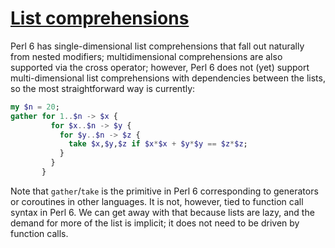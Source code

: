 [1]: https://rosettacode.org/wiki/List_comprehensions

# [List comprehensions][1]

Perl 6 has single-dimensional list comprehensions that fall out naturally from nested modifiers; multidimensional comprehensions are also supported via the cross operator; however, Perl&#160;6 does not (yet) support multi-dimensional list comprehensions with dependencies between the lists, so the most straightforward way is currently:

```raku
my $n = 20;
gather for 1..$n -> $x {
         for $x..$n -> $y {
           for $y..$n -> $z {
             take $x,$y,$z if $x*$x + $y*$y == $z*$z;
           }
         }
       }
```


Note that `gather`/`take` is the primitive in Perl&#160;6 corresponding to generators or coroutines in other languages. It is not, however, tied to function call syntax in Perl&#160;6. We can get away with that because lists are lazy, and the demand for more of the list is implicit; it does not need to be driven by function calls.